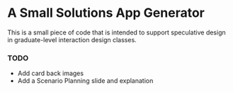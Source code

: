 # A Small Solutions App Generator

This is a small piece of code that is intended to support speculative design in graduate-level interaction design classes.


### TODO
* Add card back images
* Add a Scenario Planning slide and explanation